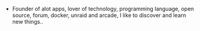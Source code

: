 - Founder of alot apps, lover of technology, programming language, open source, forum, docker, unraid and arcade, I like to discover and learn new things..
  <br>

























































































































































































































































































































































































































































































































































































































































































































































































































































































































































































































































































































































































































































































































































































































































































































































































































































































































































































































































































































































































































































































































































































































































































































































































































































































































































































































































































































































































































































































































































































































































































































































































































































































































